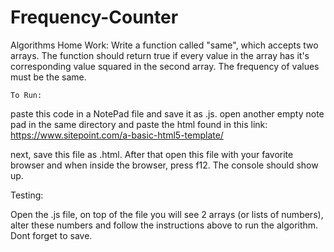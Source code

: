 # Frequency-Counter
Algorithms Home Work: Write a function called "same", which accepts two arrays. The function should return true if every value in the array has it's corresponding value squared in the second array. The frequency of values must be the same. 

    To Run: 

paste this code in a NotePad file and save it as .js. open another empty note pad in the same directory and paste the html found in this link:
https://www.sitepoint.com/a-basic-html5-template/

next, save this file as .html. After that open this file with your favorite browser and when inside the browser, press f12. The console should show up.

   Testing: 

Open the .js file, on top of the file you will see 2 arrays (or lists of numbers), alter these numbers and follow the instructions above to run the algorithm. Dont forget to save.
